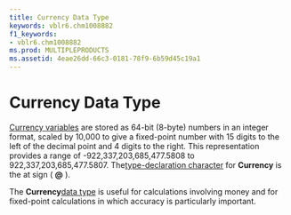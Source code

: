 ```yaml
---
title: Currency Data Type
keywords: vblr6.chm1008882
f1_keywords:
- vblr6.chm1008882
ms.prod: MULTIPLEPRODUCTS
ms.assetid: 4eae26dd-66c3-0181-78f9-6b59d45c19a1
---
```



# Currency Data Type

[Currency variables](vbe-glossary.md) are stored as 64-bit (8-byte) numbers in an integer format, scaled by 10,000 to give a fixed-point number with 15 digits to the left of the decimal point and 4 digits to the right. This representation provides a range of -922,337,203,685,477.5808 to 922,337,203,685,477.5807. The[type-declaration character](vbe-glossary.md) for **Currency** is the at sign ( **@** ).

The  **Currency**[data type](vbe-glossary.md) is useful for calculations involving money and for fixed-point calculations in which accuracy is particularly important.

